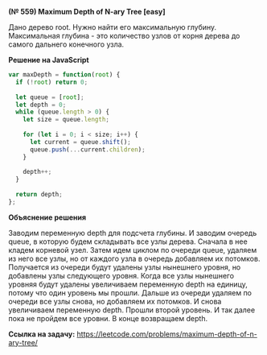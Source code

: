 **(№ 559) Maximum Depth of N-ary Tree [easy]**

Дано дерево root. Нужно найти его максимальную глубину.  
Максимальная глубина - это количество узлов от корня дерева до самого дальнего конечного узла.

**Решение на JavaScript**

```javascript
var maxDepth = function(root) {
  if (!root) return 0;
  
  let queue = [root];
  let depth = 0;
  while (queue.length > 0) {    
    let size = queue.length;
    
    for (let i = 0; i < size; i++) {
      let current = queue.shift();
      queue.push(...current.children);
    }
    
    depth++;
  }
  
  return depth;
};
```

**Объяснение решения**

Заводим переменную depth для подсчета глубины. И заводим очередь queue, в которую будем складывать все узлы дерева. Сначала в нее кладем корневой узел. Затем идем циклом по очереди queue, удаляем из него все узлы, но от каждого узла в очередь добавляем их потомков. Получается из очереди будут удалены узлы нынешнего уровня, но добавлены узлы следующего уровня. Когда все узлы нынешнего уровняя будут удалены увеличиваем переменную depth на единицу, потому что один уровень мы прошли. Дальше из очереди удаляем по очереди все узлы снова, но добавляем их потомков. И снова увеличиваем переменную depth. Прошли второй уровень. И так далее пока не пройдем все уровни. В конце возвращаем depth.

**Ссылка на задачу:** https://leetcode.com/problems/maximum-depth-of-n-ary-tree/